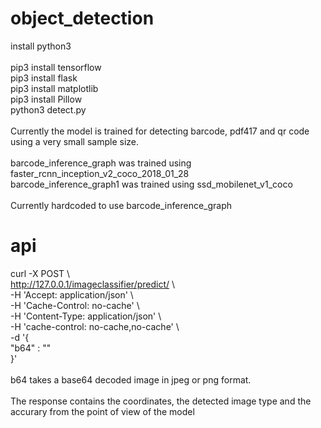 # object_detection

install python3 <br />
<br />
pip3 install tensorflow <br />
pip3 install flask <br />
pip3 install matplotlib <br />
pip3 install Pillow <br />
python3 detect.py <br />
<br />
Currently the model is trained for detecting barcode, pdf417 and qr code using a very small sample size. <br />
<br />
barcode_inference_graph was trained using faster_rcnn_inception_v2_coco_2018_01_28 <br />
barcode_inference_graph1 was trained using ssd_mobilenet_v1_coco<br />
 <br />
 Currently hardcoded to use barcode_inference_graph <br />
 
 # api
 
 curl -X POST \ <br />
  http://127.0.0.1/imageclassifier/predict/ \ <br />
  -H 'Accept: application/json' \ <br />
  -H 'Cache-Control: no-cache' \ <br />
  -H 'Content-Type: application/json' \ <br />
  -H 'cache-control: no-cache,no-cache' \ <br />
  -d '{  <br />
	"b64" : "" <br />
}' <br />
 <br />
 b64 takes a base64 decoded image in jpeg or png format.  <br />
  <br />
  The response contains the coordinates, the detected image type and the accurary from the point of view of the model<br />


